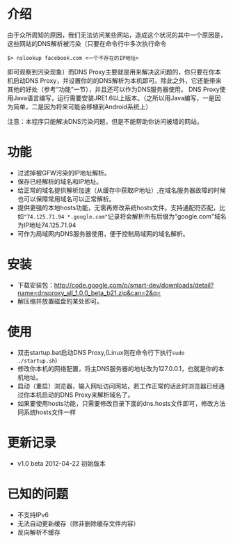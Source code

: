 # 介绍 #
由于众所周知的原因，我们无法访问某些网站，造成这个状况的其中一个原因是，这些网站的DNS解析被污染（只要在命令行中多次执行命令
```
$> nslookup facebook.com <一个不存在的IP地址> 
```
即可观察到污染现象）而DNS Proxy主要就是用来解决这问题的，你只要在你本机启动DNS Proxy，并设置你的的DNS解析为本机即可。除此之外，它还能带来其他的好处（参考“功能”一节），并且还可以作为DNS服务器使用。
DNS Proxy使用Java语言编写，运行需要安装JRE1.6以上版本。（之所以用Java编写，一是因为简单，二是因为将来可能会移植到Android系统上）

注意：本程序只能解决DNS污染问题，但是不能帮助你访问被墙的网站。

# 功能 #
  * 过滤掉被GFW污染的IP地址解析。
  * 保存已经解析的域名和IP地址。
  * 给正常的域名提供解析加速（从缓存中获取IP地址）,在域名服务器故障的时候也可以保障常用域名可以正常解析。
  * 提供更强的本地hosts功能，无需再修改系统hosts文件。支持通配符匹配，比如`"74.125.71.94 *.google.com"`记录将会解析所有后缀为“google.com"域名为IP地址74.125.71.94
  * 可作为局域网内DNS服务器使用，便于控制局域网的域名解析。

# 安装 #
  * 下载安装包：http://code.google.com/p/smart-dev/downloads/detail?name=dnsproxy_all_1.0.0_beta_b21.zip&can=2&q=
  * 解压缩并放置磁盘的某处即可。

# 使用 #
  * 双击startup.bat启动DNS Proxy,(Linux则在命令行下执行`sudo ./startup.sh`)
  * 修改你本机的网络配置，将主DNS服务器的地址改为127.0.0.1，也就是你的本机地址。
  * 启动（重启）浏览器，输入网址访问网站，若工作正常的话此时浏览器已经通过你本机启动的DNS Proxy来解析域名了。
  * 如果要使用hosts功能，只需要修改目录下面的dns.hosts文件即可，修改方法同系统hosts文件一样

# 更新记录 #

  * v1.0 beta 2012-04-22 初始版本

# 已知的问题 #
  * 不支持IPv6
  * 无法自动更新缓存（除非删除缓存文件内容）
  * 反向解析不缓存